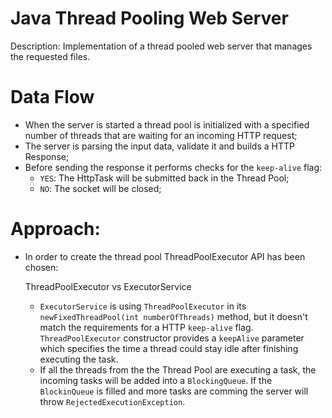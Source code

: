 # Java Thread Pooling Web Server

Description: Implementation of a thread pooled web server that manages the requested files.

# Data Flow

- When the server is started a thread pool is initialized with a specified number of threads that are waiting for an incoming HTTP request;
- The server is parsing the input data, validate it and builds a HTTP Response;
- Before sending the response it performs checks for the `keep-alive` flag:
	+ `YES`: The HttpTask will be submitted back in the Thread Pool;
	+ `NO`: The socket will be closed; 

# Approach:

- In order to create the thread pool ThreadPoolExecutor API has been chosen:
	
	ThreadPoolExecutor vs ExecutorService

	+ `ExecutorService` is using `ThreadPoolExecutor` in its `newFixedThreadPool(int numberOfThreads)` method, but it doesn't match the requirements for a HTTP `keep-alive` flag. `ThreadPoolExecutor` constructor provides a `keepAlive` parameter which specifies the time a thread could stay idle after finishing executing the task.
	+ If all the threads from the the Thread Pool are executing a task, the incoming tasks will be added into a `BlockingQueue`. If the `BlockinQueue` is filled and more tasks are comming the server will throw `RejectedExecutionException`.
